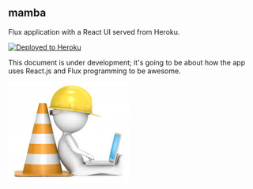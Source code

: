 ## mamba ##

Flux application with a React UI served from Heroku.

[![Deployed to Heroku](https://heroku-badge.herokuapp.com/?app=mmaammbaa)](https://mmaammbaa.herokuapp.com/)

This document is under development; it's going to be about how the app uses React.js and Flux programming to be awesome.

![Under Development](public/img/under-construction.png "Under Development")
